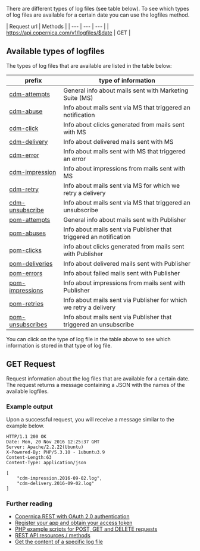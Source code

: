 There are different types of log files (see table below). To see which 
types of log files are available for a certain date you can use the logfiles 
method.

| Request url | Methods | 
| --- | --- | --- |
| https://api.copernica.com/v1/logfiles/$date | GET |


Available types of logfiles
--------------------------------

The types of log files that are available
are listed in the table below:

| prefix | type of information |
| ------ | ------------------- |
| [cdm-attempts](./cdm-attempts-logfile.md) | General info about mails sent with Marketing Suite (MS) |
| [cdm-abuse](./cdm-abuse-logfile.md) | Info about mails sent via MS that triggered an notification |
| [cdm-click](./cdm-click-logfile.md) | Info about clicks generated from mails sent with MS |
| [cdm-delivery](./cdm-delivery-logfile.md) | Info about delivered mails sent with MS |
| [cdm-error](./cdm-error-logfile.md) | Info about mails sent with MS that triggered an error |
| [cdm-impression](./cdm-impression-logfile.md) | Info about impressions from mails sent with MS |
| [cdm-retry](./cdm-retry-logfile.md) | Info about mails sent via MS for which we retry a delivery |
| [cdm-unsubscribe](./cdm-unsubscribe.md) | Info about mails sent via MS that triggered an unsubscribe|
| [pom-attempts](./pom-attempts-logfile.md) | General info about mails sent with Publisher |
| [pom-abuses](./pom-abuses-logfile.md) | Info about mails sent via Publisher that triggered an notification |
| [pom-clicks](./pom-clicks-logfile.md) | info about clicks generated from mails sent with Publisher |
| [pom-deliveries](./pom-deliveries-logfile.md) | Info about delivered mails sent with Publisher |
| [pom-errors](./pom-errors-logfile.md) | Info about failed mails sent with Publisher |
| [pom-impressions](./pom-impressions-logfile.md) | Info about impressions from mails sent with Publisher |
| [pom-retries](./pom-retries-logfile.md) | Info about mails sent via Publisher for which we retry a delivery |
| [pom-unsubscribes](./pom-unsubscribes-logfile.md) | Info about mails sent via Publisher that triggered an unsubscribe |

You can click on the type of log file in the table above to see which information
is stored in that type of log file.

GET Request
------------
Request information about the log files that are available for a certain date. The
request returns a message containing a JSON with the names of the available
logfiles.

### Example output

Upon a successful request, you will receive a message similar to the
example below.

```
HTTP/1.1 200 OK
Date: Mon, 20 Nov 2016 12:25:37 GMT
Server: Apache/2.2.22(Ubuntu)
X-Powered-By: PHP/5.3.10 - 1ubuntu3.9
Content-Length:63
Content-Type: application/json

[
    "cdm-impression.2016-09-02.log",
    "cdm-delivery.2016-09-02.log"
]
```

### Further reading

-   [Copernica REST with OAuth 2.0
    authentication](./setting-up-copernica-rest-service.md)
-   [Register your app and obtain your access
    token](./register-your-app-on-copernica-com.md)
-   [PHP example scripts for POST, GET and DELETE
    requests](./example-get-post-and-delete-requests.md)
-   [REST API resources / methods](./the-copernica-rest-api.md)
-   [Get the content of a specific log file](./logfiles-content.md)
    
